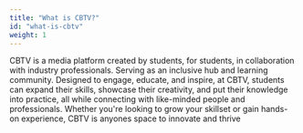 ```yaml
---
title: "What is CBTV?"
id: "what-is-cbtv"
weight: 1
---
```


CBTV is a media platform created by students, for students, in collaboration with industry professionals. Serving as an inclusive hub and learning community. Designed to engage, educate, and inspire, at CBTV, students can expand their skills, showcase their creativity, and put their knowledge into practice, all while connecting with like-minded people and professionals. Whether you're looking to grow your skillset  or gain hands-on experience, CBTV is anyones space to innovate and thrive